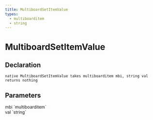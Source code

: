 ```yaml
---
title: MultiboardSetItemValue
types:
  - multiboarditem
  - string
---
```


# MultiboardSetItemValue

## Declaration

```
native MultiboardSetItemValue takes multiboarditem mbi, string val returns nothing
```

## Parameters
<dl>
  <dt>mbi `multiboarditem`</dt>
  <dd></dd>

  <dt>val `string`</dt>
  <dd></dd>
</dl>